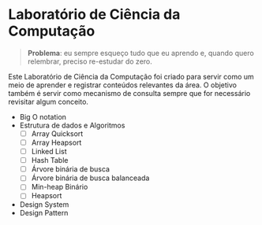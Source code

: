 # Laboratório de Ciência da Computação

> **Problema**: eu sempre esqueço tudo que eu aprendo e, quando quero relembrar, preciso re-estudar do zero.

Este Laboratório de Ciência da Computação foi criado para servir como um meio de aprender e registrar conteúdos relevantes da área. O objetivo também é servir como mecanismo de consulta sempre que for necessário revisitar algum conceito.

- Big O notation
- Estrutura de dados e Algoritmos
  - [ ] Array Quicksort
  - [ ] Array Heapsort
  - [ ] Linked List
  - [ ] Hash Table
  - [ ] Árvore binária de busca
  - [ ] Árvore binária de busca balanceada
  - [ ] Min-heap Binário
  - [ ] Heapsort
- Design System
- Design Pattern
